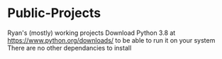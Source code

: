 # Public-Projects
Ryan's (mostly) working projects
Download Python 3.8 at https://www.python.org/downloads/ to be able to run it on your system
There are no other dependancies to install
